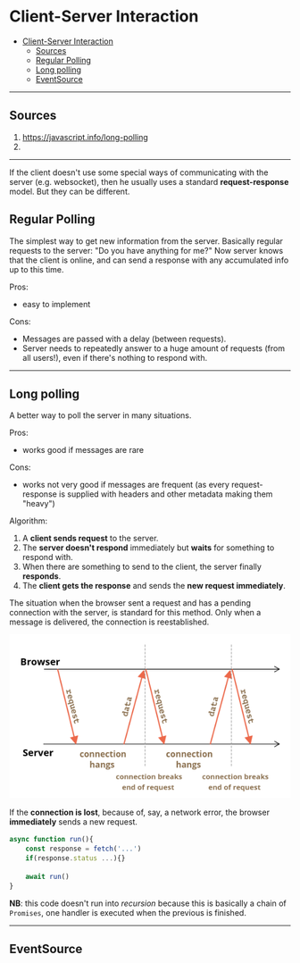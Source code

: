 # Client-Server Interaction

- [Client-Server Interaction](#client-server-interaction)
  - [Sources](#sources)
  - [Regular Polling](#regular-polling)
  - [Long polling](#long-polling)
  - [EventSource](#eventsource)

---

## Sources

1. https://javascript.info/long-polling
2.

---

If the client doesn't use some special ways of communicating with the server (e.g. websocket), then he usually uses a standard **request-response** model. But they can be different.

## Regular Polling

The simplest way to get new information from the server. Basically regular requests to the server: "Do you have anything for me?" Now server knows that the client is online, and can send a response with any accumulated info up to this time.

Pros:

- easy to implement

Cons:

- Messages are passed with a delay (between requests).
- Server needs to repeatedly answer to a huge amount of requests (from all users!), even if there's nothing to respond with.

---

## Long polling

A better way to poll the server in many situations.

Pros:

- works good if messages are rare

Cons:

- works not very good if messages are frequent (as every request-response is supplied with headers and other metadata making them "heavy")

Algorithm:

1. A **client sends request** to the server.
2. The **server doesn't respond** immediately but **waits** for something to respond with.
3. When there are something to send to the client, the server finally **responds**.
4. The **client gets the response** and sends the **new request immediately**.

The situation when the browser sent a request and has a pending connection with the server, is standard for this method. Only when a message is delivered, the connection is reestablished.

![](img/2020-10-08-00-47-40.png)

If the **connection is lost**, because of, say, a network error, the browser **immediately** sends a new request.

```js
async function run(){
	const response = fetch('...')
	if(response.status ...){}

	await run()
}
```

**NB**: this code doesn't run into _recursion_ because this is basically a chain of `Promises`, one handler is executed when the previous is finished.

---

## EventSource
